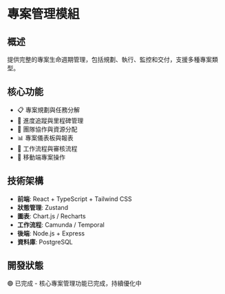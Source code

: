 # 專案管理模組

## 概述
提供完整的專案生命週期管理，包括規劃、執行、監控和交付，支援多種專案類型。

## 核心功能
- 📋 專案規劃與任務分解
- 🎯 進度追蹤與里程碑管理
- 👥 團隊協作與資源分配
- 📊 專案儀表板與報表
- 🔄 工作流程與審核流程
- 📱 移動端專案操作

## 技術架構
- **前端**: React + TypeScript + Tailwind CSS
- **狀態管理**: Zustand
- **圖表**: Chart.js / Recharts
- **工作流程**: Camunda / Temporal
- **後端**: Node.js + Express
- **資料庫**: PostgreSQL

## 開發狀態
🟢 已完成 - 核心專案管理功能已完成，持續優化中
